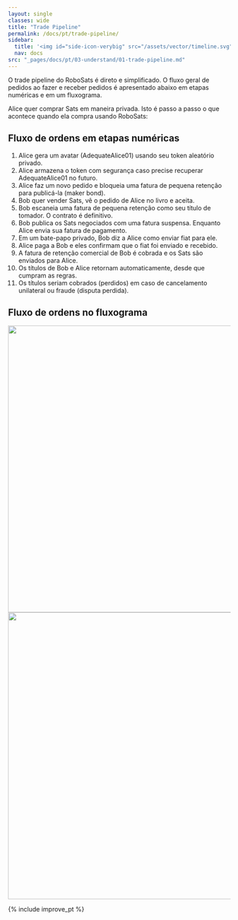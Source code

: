 ```yaml
---
layout: single
classes: wide
title: "Trade Pipeline"
permalink: /docs/pt/trade-pipeline/
sidebar:
  title: '<img id="side-icon-verybig" src="/assets/vector/timeline.svg"/>Trade Pipeline'
  nav: docs
src: "_pages/docs/pt/03-understand/01-trade-pipeline.md"
---
```


O trade pipeline do RoboSats é direto e simplificado. O fluxo geral de pedidos ao fazer e receber pedidos é apresentado abaixo em etapas numéricas e em um fluxograma.

Alice quer comprar Sats em maneira privada. Isto é passo a passo o que acontece quando ela compra usando RoboSats:

## Fluxo de ordens em etapas numéricas

1. Alice gera um avatar (AdequateAlice01) usando seu token aleatório privado.
2. Alice armazena o token com segurança caso precise recuperar AdequateAlice01 no futuro.
3. Alice faz um novo pedido e bloqueia uma fatura de pequena retenção para publicá-la (maker bond).
4. Bob quer vender Sats, vê o pedido de Alice no livro e aceita.
5. Bob escaneia uma fatura de pequena retenção como seu título de tomador. O contrato é definitivo.
6. Bob publica os Sats negociados com uma fatura suspensa. Enquanto Alice envia sua fatura de pagamento.
7. Em um bate-papo privado, Bob diz a Alice como enviar fiat para ele.
8. Alice paga a Bob e eles confirmam que o fiat foi enviado e recebido.
9. A fatura de retenção comercial de Bob é cobrada e os Sats são enviados para Alice.
10. Os títulos de Bob e Alice retornam automaticamente, desde que cumpram as regras.
11. Os títulos seriam cobrados (perdidos) em caso de cancelamento unilateral ou fraude (disputa perdida).

## Fluxo de ordens no fluxograma

<div align="center">
    <img src="/assets/images/trade-pipeline/buyer-en.jpg" width="650"/>
</div>

<div align="center">
    <img src="/assets/images/trade-pipeline/seller-en.jpg" width="650"/>
</div>

{% include improve_pt %}
